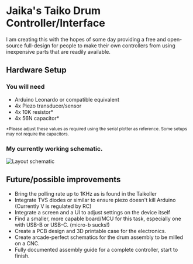 # Jaika's Taiko Drum Controller/Interface
I am creating this with the hopes of some day providing a free and open-source full-design for people to make their own controllers from using inexpensive parts that are readily available.

## Hardware Setup
### You will need
- Arduino Leonardo or compatible equivalent
- 4x Piezo transducer/sensor
- 4x 10K resistor*
- 4x 56N capacitor*

<sub>*Please adjust these values as required using the serial plotter as reference. Some setups may not require the capacitors.</sub>

### My currently working schematic.
![Layout schematic](https://bluesquid.ink/static/projects/taiko-controller/schematic.png)

## Future/possible improvements
- Bring the polling rate up to 1KHz as is found in the Taikoller
- Integrate TVS diodes or similar to ensure piezo doesn't kill Arduino (Currently V is regulated by RC)
- Integrate a screen and a UI to adjust settings on the device itself
- Find a smaller, more capable board/MCU for this task, especially one with USB-B or USB-C. (micro-b sucks!)
- Create a PCB design and 3D printable case for the electronics.
- Create arcade-perfect schematics for the drum assembly to be milled on a CNC.
- Fully documented assembly guide for a complete controller, start to finish.